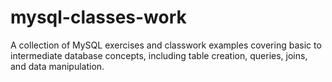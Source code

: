 # mysql-classes-work
A collection of MySQL exercises and classwork examples covering basic to intermediate database concepts, including table creation, queries, joins, and data manipulation.
